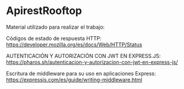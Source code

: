 # ApirestRooftop

Material utilizado para realizar el trabajo:

Códigos de estado de respuesta HTTP:
https://developer.mozilla.org/es/docs/Web/HTTP/Status

AUTENTICACIÓN Y AUTORIZACIÓN CON JWT EN EXPRESS.JS:
https://pharos.sh/autenticacion-y-autorizacion-con-jwt-en-express-js/

Escritura de middleware para su uso en aplicaciones Express:
https://expressjs.com/es/guide/writing-middleware.html
